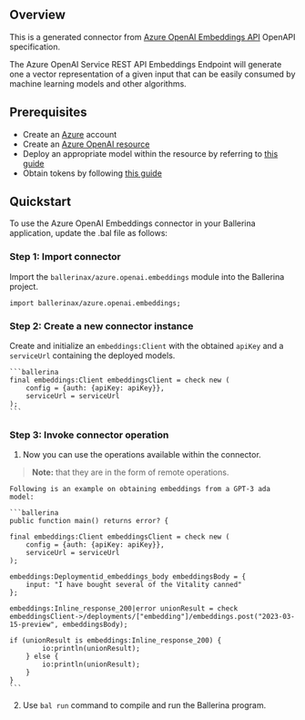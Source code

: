 ## Overview
This is a generated connector from [Azure OpenAI Embeddings API](https://learn.microsoft.com/en-us/azure/cognitive-services/openai/reference#embeddings/) OpenAPI specification.

The Azure OpenAI Service REST API Embeddings Endpoint will generate one a vector representation of a given input that can be easily consumed by machine learning models and other algorithms.

## Prerequisites
- Create an [Azure](https://azure.microsoft.com/en-us/features/azure-portal/) account
- Create an [Azure OpenAI resource](https://learn.microsoft.com/en-us/azure/cognitive-services/openai/how-to/create-resource)
- Deploy an appropriate model within the resource by referring to [this guide](https://learn.microsoft.com/en-us/azure/cognitive-services/openai/how-to/create-resource?pivots=web-portal#deploy-a-model)
- Obtain tokens by following [this guide](https://learn.microsoft.com/en-us/azure/cognitive-services/openai/reference#authentication)

## Quickstart

To use the Azure OpenAI Embeddings connector in your Ballerina application, update the .bal file as follows:

### Step 1: Import connector
Import the `ballerinax/azure.openai.embeddings` module into the Ballerina project.

```ballerina
import ballerinax/azure.openai.embeddings;
```

### Step 2: Create a new connector instance

Create and initialize an `embeddings:Client` with the obtained `apiKey` and a `serviceUrl` containing the deployed models.

    ```ballerina
    final embeddings:Client embeddingsClient = check new (
        config = {auth: {apiKey: apiKey}},
        serviceUrl = serviceUrl
    );
    ```

### Step 3: Invoke connector operation
1. Now you can use the operations available within the connector. 

>**Note:** that they are in the form of remote operations.

    Following is an example on obtaining embeddings from a GPT-3 ada model:

    ```ballerina
    public function main() returns error? {

    final embeddings:Client embeddingsClient = check new (
        config = {auth: {apiKey: apiKey}},
        serviceUrl = serviceUrl
    );

    embeddings:Deploymentid_embeddings_body embeddingsBody = {
        input: "I have bought several of the Vitality canned"
    };

    embeddings:Inline_response_200|error unionResult = check embeddingsClient->/deployments/["embedding"]/embeddings.post("2023-03-15-preview", embeddingsBody);
  
    if (unionResult is embeddings:Inline_response_200) {
            io:println(unionResult);
        } else {
            io:println(unionResult);
        }
    }
    ```

2. Use `bal run` command to compile and run the Ballerina program.